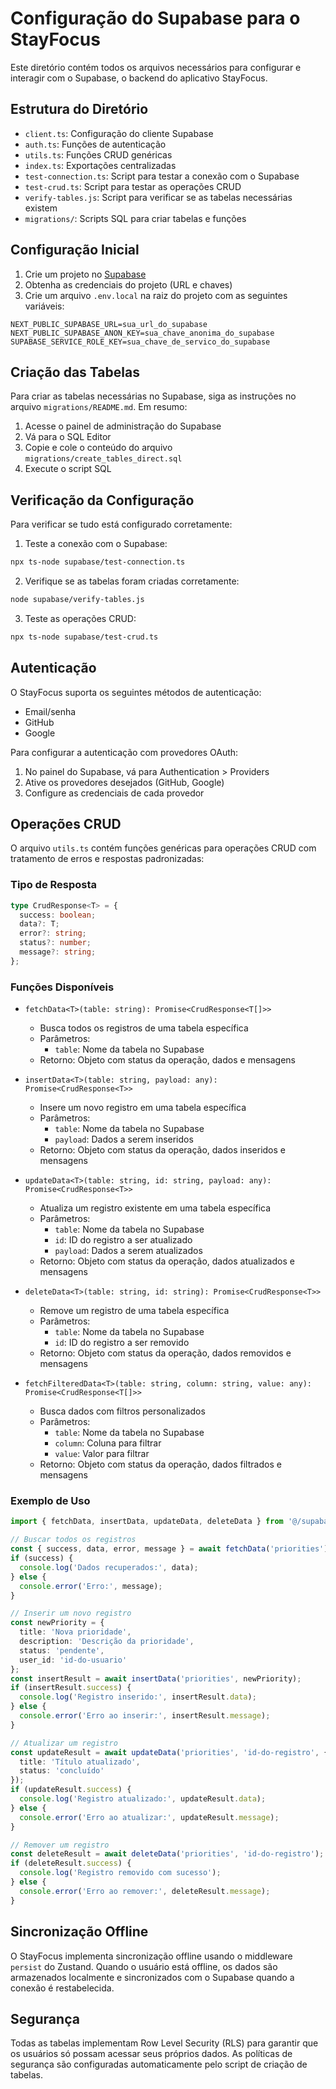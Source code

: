 # Configuração do Supabase para o StayFocus

Este diretório contém todos os arquivos necessários para configurar e interagir com o Supabase, o backend do aplicativo StayFocus.

## Estrutura do Diretório

- `client.ts`: Configuração do cliente Supabase
- `auth.ts`: Funções de autenticação
- `utils.ts`: Funções CRUD genéricas
- `index.ts`: Exportações centralizadas
- `test-connection.ts`: Script para testar a conexão com o Supabase
- `test-crud.ts`: Script para testar as operações CRUD
- `verify-tables.js`: Script para verificar se as tabelas necessárias existem
- `migrations/`: Scripts SQL para criar tabelas e funções

## Configuração Inicial

1. Crie um projeto no [Supabase](https://app.supabase.io/)
2. Obtenha as credenciais do projeto (URL e chaves)
3. Crie um arquivo `.env.local` na raiz do projeto com as seguintes variáveis:

```
NEXT_PUBLIC_SUPABASE_URL=sua_url_do_supabase
NEXT_PUBLIC_SUPABASE_ANON_KEY=sua_chave_anonima_do_supabase
SUPABASE_SERVICE_ROLE_KEY=sua_chave_de_servico_do_supabase
```

## Criação das Tabelas

Para criar as tabelas necessárias no Supabase, siga as instruções no arquivo `migrations/README.md`. Em resumo:

1. Acesse o painel de administração do Supabase
2. Vá para o SQL Editor
3. Copie e cole o conteúdo do arquivo `migrations/create_tables_direct.sql`
4. Execute o script SQL

## Verificação da Configuração

Para verificar se tudo está configurado corretamente:

1. Teste a conexão com o Supabase:

```bash
npx ts-node supabase/test-connection.ts
```

2. Verifique se as tabelas foram criadas corretamente:

```bash
node supabase/verify-tables.js
```

3. Teste as operações CRUD:

```bash
npx ts-node supabase/test-crud.ts
```

## Autenticação

O StayFocus suporta os seguintes métodos de autenticação:

- Email/senha
- GitHub
- Google

Para configurar a autenticação com provedores OAuth:

1. No painel do Supabase, vá para Authentication > Providers
2. Ative os provedores desejados (GitHub, Google)
3. Configure as credenciais de cada provedor

## Operações CRUD

O arquivo `utils.ts` contém funções genéricas para operações CRUD com tratamento de erros e respostas padronizadas:

### Tipo de Resposta

```typescript
type CrudResponse<T> = {
  success: boolean;
  data?: T;
  error?: string;
  status?: number;
  message?: string;
};
```

### Funções Disponíveis

- `fetchData<T>(table: string): Promise<CrudResponse<T[]>>`
  - Busca todos os registros de uma tabela específica
  - Parâmetros:
    - `table`: Nome da tabela no Supabase
  - Retorno: Objeto com status da operação, dados e mensagens

- `insertData<T>(table: string, payload: any): Promise<CrudResponse<T>>`
  - Insere um novo registro em uma tabela específica
  - Parâmetros:
    - `table`: Nome da tabela no Supabase
    - `payload`: Dados a serem inseridos
  - Retorno: Objeto com status da operação, dados inseridos e mensagens

- `updateData<T>(table: string, id: string, payload: any): Promise<CrudResponse<T>>`
  - Atualiza um registro existente em uma tabela específica
  - Parâmetros:
    - `table`: Nome da tabela no Supabase
    - `id`: ID do registro a ser atualizado
    - `payload`: Dados a serem atualizados
  - Retorno: Objeto com status da operação, dados atualizados e mensagens

- `deleteData<T>(table: string, id: string): Promise<CrudResponse<T>>`
  - Remove um registro de uma tabela específica
  - Parâmetros:
    - `table`: Nome da tabela no Supabase
    - `id`: ID do registro a ser removido
  - Retorno: Objeto com status da operação, dados removidos e mensagens

- `fetchFilteredData<T>(table: string, column: string, value: any): Promise<CrudResponse<T[]>>`
  - Busca dados com filtros personalizados
  - Parâmetros:
    - `table`: Nome da tabela no Supabase
    - `column`: Coluna para filtrar
    - `value`: Valor para filtrar
  - Retorno: Objeto com status da operação, dados filtrados e mensagens

### Exemplo de Uso

```typescript
import { fetchData, insertData, updateData, deleteData } from '@/supabase';

// Buscar todos os registros
const { success, data, error, message } = await fetchData('priorities');
if (success) {
  console.log('Dados recuperados:', data);
} else {
  console.error('Erro:', message);
}

// Inserir um novo registro
const newPriority = {
  title: 'Nova prioridade',
  description: 'Descrição da prioridade',
  status: 'pendente',
  user_id: 'id-do-usuario'
};
const insertResult = await insertData('priorities', newPriority);
if (insertResult.success) {
  console.log('Registro inserido:', insertResult.data);
} else {
  console.error('Erro ao inserir:', insertResult.message);
}

// Atualizar um registro
const updateResult = await updateData('priorities', 'id-do-registro', {
  title: 'Título atualizado',
  status: 'concluído'
});
if (updateResult.success) {
  console.log('Registro atualizado:', updateResult.data);
} else {
  console.error('Erro ao atualizar:', updateResult.message);
}

// Remover um registro
const deleteResult = await deleteData('priorities', 'id-do-registro');
if (deleteResult.success) {
  console.log('Registro removido com sucesso');
} else {
  console.error('Erro ao remover:', deleteResult.message);
}
```

## Sincronização Offline

O StayFocus implementa sincronização offline usando o middleware `persist` do Zustand. Quando o usuário está offline, os dados são armazenados localmente e sincronizados com o Supabase quando a conexão é restabelecida.

## Segurança

Todas as tabelas implementam Row Level Security (RLS) para garantir que os usuários só possam acessar seus próprios dados. As políticas de segurança são configuradas automaticamente pelo script de criação de tabelas. 
